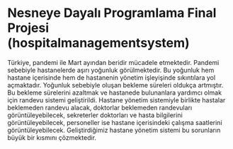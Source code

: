# Nesneye Dayalı Programlama Final Projesi (hospitalmanagementsystem)
Türkiye, pandemi ile Mart ayından beridir mücadele etmektedir. Pandemi sebebiyle hastanelerde aşırı yoğunluk görülmektedir. Bu yoğunluk hem hastane içerisinde hem de hastanenin yönetim işleyişinde sıkıntılara yol açmaktadır. Yoğunluk sebebiyle oluşan bekleme süreleri oldukça artmıştır. Bu bekleme sürelerini azaltmak ve hastanede bulunanlara yardımcı olmak için randevu sistemi geliştirildi. Hastane yönetim sistemiyle birlikte hastalar beklemeden randevu alacak, doktorlar beklemeden randevuları görüntüleyebilecek, sekreterler doktorları ve hasta bilgilerini görüntüleyebilecek, personeller ise hastane içerisindeki çalışma saatlerini görüntüleyebilecek. Geliştirdiğimiz hastane yönetim sistemi bu sorunların büyük bir kısmını çözmektedir.
 
